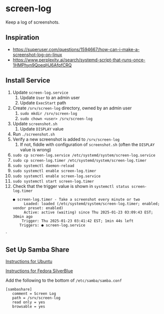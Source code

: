 # screen-log

Keep a log of screenshots.

## Inspiration

- https://superuser.com/questions/1594667/how-can-i-make-a-screenshot-log-on-linux
- https://www.perplexity.ai/search/systemd-script-that-runs-once-1HMPhyn9QoeqHJ6AfpfCRQ

## Install Service
1. Update `screen-log.service`
   1. Update `User` to an admin user
   2. Update `ExecStart` path
2. Create `/srv/screen-log` directory, owned by an admin user
   1. `sudo mkdir /srv/screen-log`
   2. `sudo chown <user> /srv/screen-log`
3. Update `screenshot.sh`
   1. Update `DISPLAY` value
4. Run `./screenshot.sh`
5. Verify a new screenshot is added to `/srv/screen-log`
   1. If not, fiddle with configuration of `screenshot.sh` (often the `DISPLAY` value is wrong)
6. `sudo cp screen-log.service /etc/systemd/system/screen-log.service`
7. `sudo cp screen-log.timer /etc/systemd/system/screen-log.timer`
8. `sudo systemctl daemon-reload`
9. `sudo systemctl enable screen-log.timer`
10. `sudo systemctl enable screen-log.service`
11. `sudo systemctl start screen-log.timer`
12. Check that the trigger value is shown in `systemctl status screen-log.timer`
    ```
    ● screen-log.timer - Take a screenshot every minute or two
         Loaded: loaded (/etc/systemd/system/screen-log.timer; enabled; vendor preset: enabled)
         Active: active (waiting) since Thu 2025-01-23 03:09:43 EST; 30min ago
        Trigger: Thu 2025-01-23 03:41:42 EST; 1min 44s left
       Triggers: ● screen-log.service
    ```
   `

## Set Up Samba Share

[Instructions for Ubuntu](https://ubuntu.com/tutorials/install-and-configure-samba#1-overview)

[Instructions for Fedora SilverBlue](https://discussion.fedoraproject.org/t/how-to-use-samba-in-silverblue/1570/8)

Add the following to the bottom of `/etc/samba/samba.conf`
```
[sambashare]
   comment = Screen Log
   path = /srv/screen-log
   read only = yes
   browsable = yes
```
